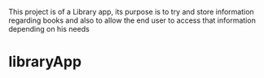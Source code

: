 This project is of a Library app, its purpose is to try and store information regarding books and also to allow the end user to access that information
depending on his needs

# libraryApp
